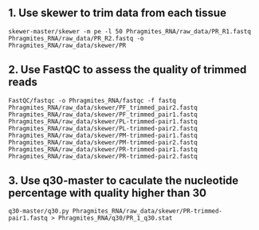 ## 1. Use skewer to trim data from each tissue
  
    skewer-master/skewer -m pe -l 50 Phragmites_RNA/raw_data/PR_R1.fastq Phragmites_RNA/raw_data/PR_R2.fastq -o Phragmites_RNA/raw_data/skewer/PR

## 2. Use FastQC to assess the quality of trimmed reads
  
    FastQC/fastqc -o Phragmites_RNA/fastqc -f fastq Phragmites_RNA/raw_data/skewer/PF_trimmed_pair2.fastq Phragmites_RNA/raw_data/skewer/PF_trimmed_pair1.fastq Phragmites_RNA/raw_data/skewer/PL-trimmed-pair1.fastq Phragmites_RNA/raw_data/skewer/PL-trimmed-pair2.fastq Phragmites_RNA/raw_data/skewer/PM-trimmed-pair1.fastq Phragmites_RNA/raw_data/skewer/PM-trimmed-pair2.fastq Phragmites_RNA/raw_data/skewer/PR-trimmed-pair1.fastq Phragmites_RNA/raw_data/skewer/PR-trimmed-pair2.fastq

## 3. Use q30-master to caculate the nucleotide percentage with quality higher than 30
 
    q30-master/q30.py Phragmites_RNA/raw_data/skewer/PR-trimmed-pair1.fastq > Phragmites_RNA/q30/PR_1_q30.stat
